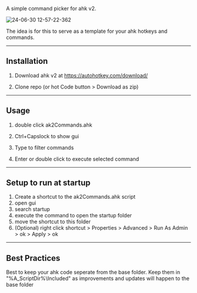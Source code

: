 A simple command picker for ahk v2.

![24-06-30 12-57-22-362](https://github.com/maessof91/Ahk2Commands/assets/16782617/45a71d19-e46e-4594-a906-9f144040024b)

The idea is for this to serve as a template for your ahk hotkeys and commands.


-----------------
Installation
-----------------
1. Download ahk v2 at https://autohotkey.com/download/

2. Clone repo (or hot Code button > Download as zip)

---------------------
Usage
---------------------

1. double click ak2Commands.ahk 

2. Ctrl+Capslock to show gui

3. Type to filter commands

4. Enter or double click to execute selected command

----------------
Setup to run at startup
----------------
1. Create a shortcut to the ak2Commands.ahk script
2. open gui
3. search startup
4. execute the command to open the startup folder
5. move the shortcut to this folder
6. (Optional) right click shortcut > Properties > Advanced > Run As Admin > ok > Apply > ok

-----------------------
Best Practices
-----------------------
Best to keep your ahk code seperate from the base folder. Keep them in  "%A_ScriptDir%\Included" as improvements and updates will happen to the base folder
